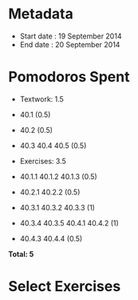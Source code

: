Metadata
=========

- Start date : 19 September 2014
- End date : 20 September 2014

Pomodoros Spent
===============

- Textwork: 1.5

- 40.1 (0.5)
- 40.2 (0.5)
- 40.3 40.4 40.5 (0.5)

- Exercises: 3.5

- 40.1.1 40.1.2 40.1.3 (0.5)
- 40.2.1 40.2.2 (0.5)
- 40.3.1 40.3.2 40.3.3 (1)
- 40.3.4 40.3.5 40.4.1 40.4.2 (1)
- 40.4.3 40.4.4 (0.5)

**Total: 5**

Select Exercises
================